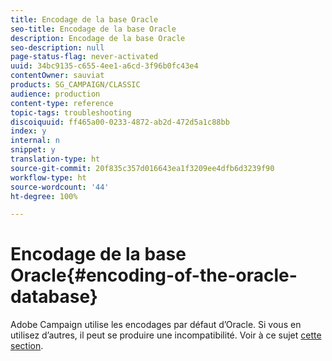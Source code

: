 ```yaml
---
title: Encodage de la base Oracle
seo-title: Encodage de la base Oracle
description: Encodage de la base Oracle
seo-description: null
page-status-flag: never-activated
uuid: 34bc9135-c655-4ee1-a6cd-3f96b0fc43e4
contentOwner: sauviat
products: SG_CAMPAIGN/CLASSIC
audience: production
content-type: reference
topic-tags: troubleshooting
discoiquuid: ff465a00-0233-4872-ab2d-472d5a1c88bb
index: y
internal: n
snippet: y
translation-type: ht
source-git-commit: 20f835c357d016643ea1f3209ee4dfb6d3239f90
workflow-type: ht
source-wordcount: '44'
ht-degree: 100%

---
```



# Encodage de la base Oracle{#encoding-of-the-oracle-database}

Adobe Campaign utilise les encodages par défaut d’Oracle. Si vous en utilisez d’autres, il peut se produire une incompatibilité. Voir à ce sujet [cette section](../../installation/using/database.md#oracle).
